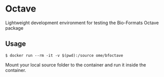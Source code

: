 # Octave

Lightweight development environment for testing the Bio-Formats Octave package

## Usage

```
$ docker run --rm -it -v $(pwd):/source ome/bfoctave
```

Mount your local source folder to the container and run it inside the container.
